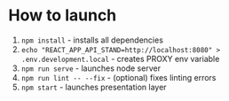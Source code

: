 # How to launch 
1. `npm install` - installs all dependencies
2. `echo "REACT_APP_API_STAND=http://localhost:8080" > .env.development.local` - creates PROXY env variable
3. `npm run serve` - launches node server
4. `npm run lint -- --fix` - (optional) fixes linting errors
5. `npm start` - launches presentation layer
